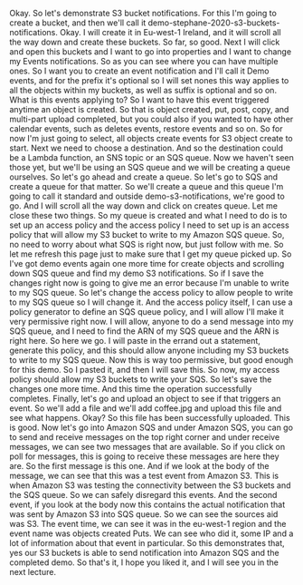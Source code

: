 
<v Instructor>Okay. So let's demonstrate</v>
S3 bucket notifications.
For this I'm going to create a bucket,
and then we'll call it
demo-stephane-2020-s3-buckets- notifications.
Okay.
I will create it in Eu-west-1 Ireland,
and it will scroll all the way down
and create these buckets.
So far, so good.
Next I will click and open this buckets
and I want to go into properties
and I want to change my Events notifications.
So as you can see where you can have multiple ones.
So I want you to create an event notification
and I'll call it Demo events,
and for the prefix it's optional so I will set nones
this way applies to all the objects within my buckets,
as well as suffix is optional and so on.
What is this events applying to?
So I want to have this event triggered
anytime an object is created.
So that is object created, put, post, copy,
and multi-part upload completed,
but you could also if you wanted to
have other calendar events,
such as deletes events, restore events and so on.
So for now I'm just going to select,
all objects create events for S3 object create to start.
Next we need to choose a destination.
And so the destination could be a Lambda function,
an SNS topic or an SQS queue.
Now we haven't seen those yet,
but we'll be using an SQS queue
and we will be creating a queue ourselves.
So let's go ahead and create a queue.
So let's go to SQS and create a queue for that matter.
So we'll create a queue
and this queue I'm going to call it
standard and outside demo-s3-notifications,
we're good to go.
And I will scroll all the way down
and click on creates queue.
Let me close these two things.
So my queue is created
and what I need to do is to set up an access policy
and the access policy I need to set up
is an access policy that will allow
my S3 bucket to write to my Amazon SQS queue.
So, no need to worry about what SQS is right now,
but just follow with me.
So let me refresh this page just to make sure that
I get my queue picked up.
So I've got demo events again one more time
for create objects and scrolling down SQS queue
and find my demo S3 notifications.
So if I save the changes right now
is going to give me an error
because I'm unable to write to my SQS queue.
So let's change the access policy
to allow people to write to my SQS queue
so I will change it.
And the access policy itself,
I can use a policy generator
to define an SQS queue policy,
and I will allow I'll make it very permissive right now.
I will allow,
anyone to do a
send message into my SQS queue,
and I need to find the ARN of my SQS queue
and the ARN is right here.
So here we go.
I will paste in the errand
out a statement, generate this policy,
and this should allow anyone
including my S3 buckets to write to my SQS queue.
Now this is way too permissive,
but good enough for this demo.
So I pasted it,
and then I will save this.
So now, my access policy should allow
my S3 buckets to write your SQS.
So let's save the changes one more time.
And this time the operation successfully completes.
Finally, let's go and upload an object
to see if that triggers an event.
So we'll add a file
and we'll add coffee.jpg
and upload this file
and see what happens.
Okay?
So this file has been successfully uploaded.
This is good.
Now let's go into Amazon SQS
and under Amazon SQS,
you can go to send and receive messages
on the top right corner
and under receive messages,
we can see two messages that are available.
So if you click on poll for messages,
this is going to receive these messages are here they are.
So the first message is this one.
And if we look at the body of the message,
we can see that this was a test event from Amazon S3.
This is when Amazon S3 was testing the connectivity
between the S3 buckets and the SQS queue.
So we can safely disregard this events.
And the second event,
if you look at the body now
this contains the actual notification
that was sent by Amazon S3 into SQS queue.
So we can see the sources aid was S3.
The event time, we can see it was in the eu-west-1 region
and the event name was objects created Puts.
We can see who did it, some IP
and a lot of information about that event in particular.
So this demonstrates that, yes our S3 buckets
is able to send notification into Amazon SQS
and the completed demo.
So that's it,
I hope you liked it,
and I will see you in the next lecture.